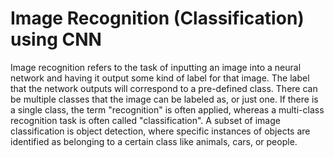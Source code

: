 # Image Recognition (Classification) using CNN
Image recognition refers to the task of inputting an image into a neural network and
having it output some kind of label for that image. The label that the network outputs
will correspond to a pre-defined class. There can be multiple classes that the image can
be labeled as, or just one. If there is a single class, the term "recognition" is often
applied, whereas a multi-class recognition task is often called "classification".
A subset of image classification is object detection, where specific instances of objects are
identified as belonging to a certain class like animals, cars, or people.
